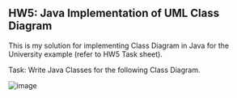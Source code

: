## HW5: Java Implementation of UML Class Diagram
This is my solution for implementing Class Diagram in Java for the University example (refer to HW5 Task sheet).

Task: Write Java Classes for the following Class Diagram.

![image](https://user-images.githubusercontent.com/75182649/201476296-3ba896d1-352a-4d28-87b7-25a8134298a7.png)


